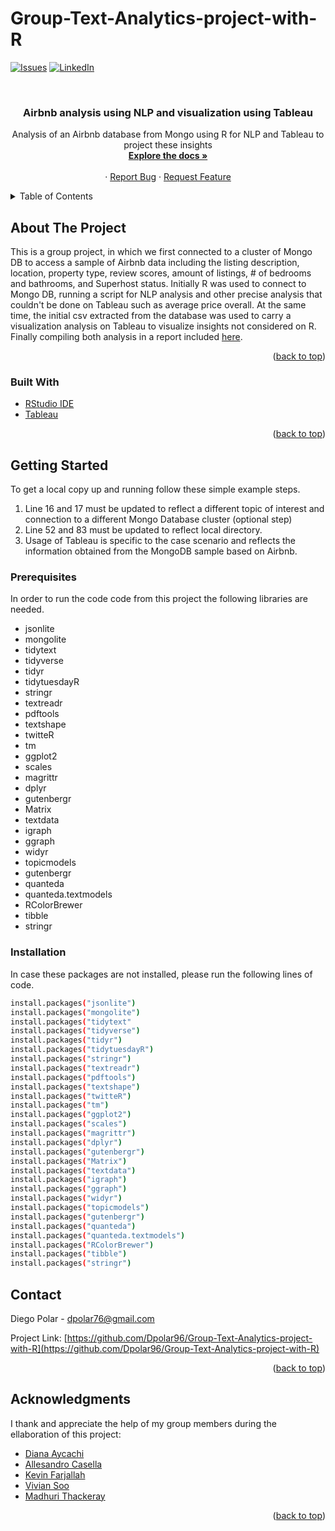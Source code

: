 # Group-Text-Analytics-project-with-R
<div id="top"></div>
<!--
*** Thanks for checking out the Best-README-Template. If you have a suggestion
*** that would make this better, please fork the repo and create a pull request
*** or simply open an issue with the tag "enhancement".
*** Don't forget to give the project a star!
*** Thanks again! Now go create something AMAZING! :D
-->



<!-- PROJECT SHIELDS -->
<!--
*** I'm using markdown "reference style" links for readability.
*** Reference links are enclosed in brackets [ ] instead of parentheses ( ).
*** See the bottom of this document for the declaration of the reference variables
*** for contributors-url, forks-url, etc. This is an optional, concise syntax you may use.
*** https://www.markdownguide.org/basic-syntax/#reference-style-links
-->
[![Issues][issues-shield]][issues-url]
[![LinkedIn][linkedin-shield]][linkedin-url]



<!-- PROJECT LOGO -->
<br />
<div align="center">
  <a href="https://github.com/Dpolar96/Group-Text-Analytics-project-with-R">
  </a>

<h3 align="center">Airbnb analysis using NLP and visualization using Tableau</h3>

  <p align="center">
    Analysis of an Airbnb database from Mongo using R for NLP and Tableau to project these insights
    <br />
    <a href="https://github.com/Dpolar96/Group-Text-Analytics-project-with-R"><strong>Explore the docs »</strong></a>
    <br />
    <br />
    ·
    <a href="https://github.com/Dpolar96/Group-Text-Analytics-project-with-R/issues">Report Bug</a>
    ·
    <a href="https://github.com/Dpolar96/Group-Text-Analytics-project-with-R/issues">Request Feature</a>
  </p>
</div>



<!-- TABLE OF CONTENTS -->
<details>
  <summary>Table of Contents</summary>
  <ol>
    <li>
      <a href="#about-the-project">About The Project</a>
      <ul>
        <li><a href="#built-with">Built With</a></li>
      </ul>
    </li>
    <li>
      <a href="#getting-started">Getting Started</a>
      <ul>
        <li><a href="#prerequisites">Prerequisites</a></li>
        <li><a href="#installation">Installation</a></li>
      </ul>
    </li>
    <li><a href="#contact">Contact</a></li>
    <li><a href="#acknowledgments">Acknowledgments</a></li>
  </ol>
</details>



<!-- ABOUT THE PROJECT -->
## About The Project

This is a group project, in which we first connected to a cluster of Mongo DB to access a sample of Airbnb data including the listing description, location, property type, review scores, amount of listings, # of bedrooms and bathrooms, and Superhost status. Initially R was used to connect to Mongo DB, running a script for NLP analysis and other precise analysis that couldn't be done on Tableau such as average price overall. At the same time, the initial csv extracted from the database was used to carry a visualization analysis on Tableau to visualize insights not considered on R. Finally compiling both analysis in a report included [here](https://github.com/Dpolar96/Group-Text-Analytics-project-with-R/blob/Group-Project/Report/Combined%20assessment%20report%20(1).pdf).
<p align="right">(<a href="#top">back to top</a>)</p>



### Built With

* [RStudio IDE](https://www.rstudio.com/products/rstudio/download/)
* [Tableau](https://www.tableau.com/trial/download-tableau)

<p align="right">(<a href="#top">back to top</a>)</p>



<!-- GETTING STARTED -->
## Getting Started

To get a local copy up and running follow these simple example steps.
1. Line 16 and 17 must be updated to reflect a different topic of interest and connection to a different Mongo Database cluster (optional step)
2. Line 52 and 83 must be updated to reflect local directory.
3. Usage of Tableau is specific to the case scenario and reflects the information obtained from the MongoDB sample based on Airbnb.

### Prerequisites

In order to run the code code from this project the following libraries are needed.
* jsonlite
* mongolite
* tidytext
* tidyverse
* tidyr
* tidytuesdayR
* stringr
* textreadr
* pdftools
* textshape
* twitteR
* tm
* ggplot2
* scales
* magrittr
* dplyr
* gutenbergr
* Matrix
* textdata
* igraph
* ggraph
* widyr
* topicmodels
* gutenbergr
* quanteda
* quanteda.textmodels
* RColorBrewer
* tibble
* stringr

### Installation

In case these packages are not installed, please run the following lines of code.
  ```sh
  install.packages("jsonlite")
  install.packages("mongolite")
  install.packages("tidytext"
  install.packages("tidyverse")
  install.packages("tidyr")
  install.packages("tidytuesdayR")
  install.packages("stringr")
  install.packages("textreadr")
  install.packages("pdftools")
  install.packages("textshape")
  install.packages("twitteR")
  install.packages("tm")
  install.packages("ggplot2")
  install.packages("scales")
  install.packages("magrittr")
  install.packages("dplyr")
  install.packages("gutenbergr")
  install.packages("Matrix")
  install.packages("textdata")
  install.packages("igraph")
  install.packages("ggraph")
  install.packages("widyr")
  install.packages("topicmodels")
  install.packages("gutenbergr")
  install.packages("quanteda")
  install.packages("quanteda.textmodels")
  install.packages("RColorBrewer")
  install.packages("tibble")
  install.packages("stringr")
  ```

<!-- CONTACT -->
## Contact

Diego Polar - dpolar76@gmail.com

Project Link: [https://github.com/Dpolar96/Group-Text-Analytics-project-with-R](https://github.com/Dpolar96/Group-Text-Analytics-project-with-R)

<p align="right">(<a href="#top">back to top</a>)</p>



<!-- ACKNOWLEDGMENTS -->
## Acknowledgments
I thank and appreciate the help of my group members during the ellaboration of this project:
* [Diana Aycachi](https://www.linkedin.com/in/diaycm/)
* [Allesandro Casella](https://www.linkedin.com/in/alessandro-casella-97953b197/)
* [Kevin Farjallah](https://www.linkedin.com/in/kevin-farjallah/)
* [Vivian Soo](https://www.linkedin.com/in/vivian-soo-8446641b7/)
* [Madhuri Thackeray](https://www.linkedin.com/in/madhuri-thackeray-05168b14a/)

<p align="right">(<a href="#top">back to top</a>)</p>



<!-- MARKDOWN LINKS & IMAGES -->
<!-- https://www.markdownguide.org/basic-syntax/#reference-style-links -->
[issues-shield]: https://img.shields.io/github/issues/Dpolar96/Group-Text-Analytics-project-with-R.svg?style=for-the-badge
[issues-url]: https://github.com/Dpolar96/Group-Text-Analytics-project-with-R/issues
[linkedin-shield]: https://img.shields.io/badge/-LinkedIn-black.svg?style=for-the-badge&logo=linkedin&colorB=555
[linkedin-url]: https://linkedin.com/in/diego-polar-velasquez-3bbbb9154/
[product-screenshot]: images/screenshot.png
